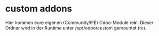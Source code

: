 # custom addons
Hier kommen eure eigenen (Community/IFE) Odoo-Module rein.
Dieser Ordner wird in der Runtime unter /opt/odoo/custom gemountet (ro).
